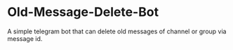 # Old-Message-Delete-Bot
A simple telegram bot that can delete old messages of channel or group via message id.
